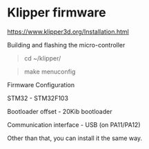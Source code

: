 # Klipper firmware

https://www.klipper3d.org/Installation.html

Building and flashing the micro-controller 
> cd ~/klipper/

> make menuconfig

Firmware Configuration

STM32 - STM32F103

Bootloader offset - 20Kib bootloader

Communication interface - USB (on PA11/PA12)



Other than that, you can install it the same way.

